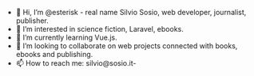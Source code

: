- 👋 Hi, I’m @esterisk - real name Silvio Sosio, web developer, journalist, publisher.
- 👀 I’m interested in science fiction, Laravel, ebooks.
- 🌱 I’m currently learning Vue.js.
- 💞️ I’m looking to collaborate on web projects connected with books, ebooks and publishing.
- 📫 How to reach me: silvio@sosio.it-

<!---
esterisk/esterisk is a ✨ special ✨ repository because its `README.md` (this file) appears on your GitHub profile.
You can click the Preview link to take a look at your changes.
--->
